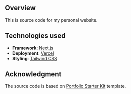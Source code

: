 ## Overview

This is source code for my personal website.

## Technologies used

- **Framework**: [Next.js](https://nextjs.org/)
- **Deployment**: [Vercel](https://vercel.com)
- **Styling**: [Tailwind CSS](https://tailwindcss.com)

## Acknowledgment

The source code is based on [Portfolio Starter Kit](https://vercel.com/templates/next.js/portfolio-starter-kit) template.
